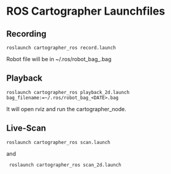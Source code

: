 # ROS Cartographer Launchfiles

## Recording
```roslaunch cartographer_ros record.launch```

Robot file will be in ~/.ros/robot_bag_<DATE>.bag

## Playback
```roslaunch cartographer_ros playback_2d.launch bag_filename:=~/.ros/robot_bag_<DATE>.bag```

It will open rviz and run the cartographer_node.

## Live-Scan
```roslaunch cartographer_ros scan.launch```

and

``` roslaunch cartographer_ros scan_2d.launch```


